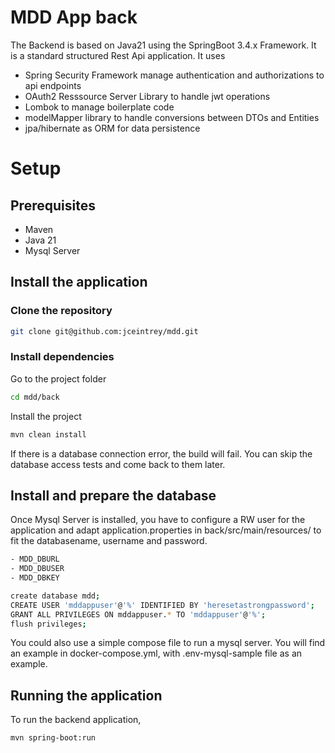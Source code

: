 # MDD App back

The Backend is based on Java21 using the SpringBoot 3.4.x Framework. It is a standard structured Rest Api application.
It uses

* Spring Security Framework manage authentication and authorizations to api endpoints
* OAuth2 Resssource Server Library to handle jwt operations
* Lombok to manage boilerplate code
* modelMapper library to handle conversions between DTOs and Entities
* jpa/hibernate as ORM for data persistence

# Setup

## Prerequisites

* Maven
* Java 21
* Mysql Server

## Install the application

### Clone the repository

```bash
git clone git@github.com:jceintrey/mdd.git
```

### Install dependencies

Go to the project folder

```bash
cd mdd/back
```

Install the project

```bash
mvn clean install
```

If there is a database connection error, the build will fail. You can skip the database access tests and come back to them later.

## Install and prepare the database

Once Mysql Server is installed, you have to configure a RW user for the application and adapt application.properties in back/src/main/resources/ to fit the databasename, username and password.

```bash
- MDD_DBURL
- MDD_DBUSER
- MDD_DBKEY
```

```bash
create database mdd;
CREATE USER 'mddappuser'@'%' IDENTIFIED BY 'heresetastrongpassword';
GRANT ALL PRIVILEGES ON mddappuser.* TO 'mddappuser'@'%';
flush privileges;
```

You could also use a simple compose file to run a mysql server. You will find an example in docker-compose.yml, with .env-mysql-sample file as an example.

## Running the application

To run the backend application,

```bash
mvn spring-boot:run
```
